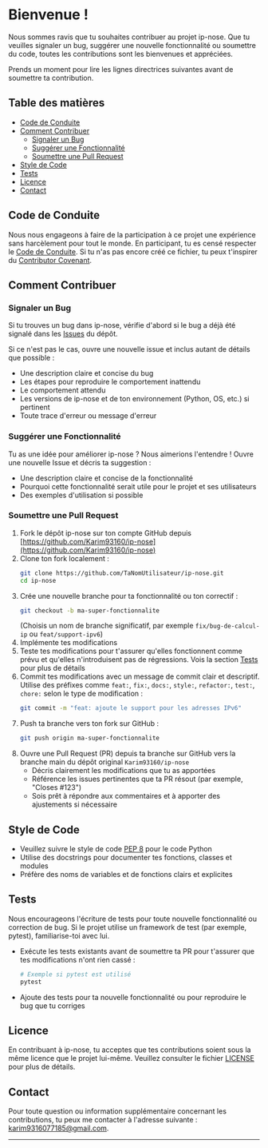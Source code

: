 # Bienvenue !

Nous sommes ravis que tu souhaites contribuer au projet ip-nose. Que tu veuilles signaler un bug, suggérer une nouvelle fonctionnalité ou soumettre du code, toutes les contributions sont les bienvenues et appréciées.

Prends un moment pour lire les lignes directrices suivantes avant de soumettre ta contribution.

## Table des matières
- [Code de Conduite](#code-de-conduite)
- [Comment Contribuer](#comment-contribuer)
  - [Signaler un Bug](#signaler-un-bug)
  - [Suggérer une Fonctionnalité](#suggérer-une-fonctionnalité)
  - [Soumettre une Pull Request](#soumettre-une-pull-request)
- [Style de Code](#style-de-code)
- [Tests](#tests)
- [Licence](#licence)
- [Contact](#contact)

## Code de Conduite

Nous nous engageons à faire de la participation à ce projet une expérience sans harcèlement pour tout le monde. En participant, tu es censé respecter le [Code de Conduite](CODE_OF_CONDUCT.md). Si tu n'as pas encore créé ce fichier, tu peux t'inspirer du [Contributor Covenant](https://www.contributor-covenant.org/).

## Comment Contribuer

### Signaler un Bug

Si tu trouves un bug dans ip-nose, vérifie d'abord si le bug a déjà été signalé dans les [Issues](https://github.com/Karim93160/ip-nose/issues) du dépôt.

Si ce n'est pas le cas, ouvre une nouvelle issue et inclus autant de détails que possible :
- Une description claire et concise du bug
- Les étapes pour reproduire le comportement inattendu
- Le comportement attendu
- Les versions de ip-nose et de ton environnement (Python, OS, etc.) si pertinent
- Toute trace d'erreur ou message d'erreur

### Suggérer une Fonctionnalité

Tu as une idée pour améliorer ip-nose ? Nous aimerions l'entendre ! Ouvre une nouvelle Issue et décris ta suggestion :
- Une description claire et concise de la fonctionnalité
- Pourquoi cette fonctionnalité serait utile pour le projet et ses utilisateurs
- Des exemples d'utilisation si possible

### Soumettre une Pull Request

1. Fork le dépôt ip-nose sur ton compte GitHub depuis [https://github.com/Karim93160/ip-nose](https://github.com/Karim93160/ip-nose)
2. Clone ton fork localement :
   ```bash
   git clone https://github.com/TaNomUtilisateur/ip-nose.git
   cd ip-nose
   ```
3. Crée une nouvelle branche pour ta fonctionnalité ou ton correctif :
   ```bash
   git checkout -b ma-super-fonctionnalite
   ```
   (Choisis un nom de branche significatif, par exemple `fix/bug-de-calcul-ip` ou `feat/support-ipv6`)
4. Implémente tes modifications
5. Teste tes modifications pour t'assurer qu'elles fonctionnent comme prévu et qu'elles n'introduisent pas de régressions. Vois la section [Tests](#tests) pour plus de détails
6. Commit tes modifications avec un message de commit clair et descriptif. Utilise des préfixes comme `feat:`, `fix:`, `docs:`, `style:`, `refactor:`, `test:`, `chore:` selon le type de modification :
   ```bash
   git commit -m "feat: ajoute le support pour les adresses IPv6"
   ```
7. Push ta branche vers ton fork sur GitHub :
   ```bash
   git push origin ma-super-fonctionnalite
   ```
8. Ouvre une Pull Request (PR) depuis ta branche sur GitHub vers la branche main du dépôt original `Karim93160/ip-nose`
   - Décris clairement les modifications que tu as apportées
   - Référence les issues pertinentes que ta PR résout (par exemple, "Closes #123")
   - Sois prêt à répondre aux commentaires et à apporter des ajustements si nécessaire

## Style de Code

- Veuillez suivre le style de code [PEP 8](https://www.python.org/dev/peps/pep-0008/) pour le code Python
- Utilise des docstrings pour documenter tes fonctions, classes et modules
- Préfère des noms de variables et de fonctions clairs et explicites

## Tests

Nous encourageons l'écriture de tests pour toute nouvelle fonctionnalité ou correction de bug. Si le projet utilise un framework de test (par exemple, pytest), familiarise-toi avec lui.

- Exécute les tests existants avant de soumettre ta PR pour t'assurer que tes modifications n'ont rien cassé :
  ```bash
  # Exemple si pytest est utilisé
  pytest
  ```
- Ajoute des tests pour ta nouvelle fonctionnalité ou pour reproduire le bug que tu corriges

## Licence

En contribuant à ip-nose, tu acceptes que tes contributions soient sous la même licence que le projet lui-même. Veuillez consulter le fichier [LICENSE](LICENSE) pour plus de détails.

## Contact

Pour toute question ou information supplémentaire concernant les contributions, tu peux me contacter à l'adresse suivante : [karim9316077185@gmail.com](mailto:karim9316077185@gmail.com).

---
